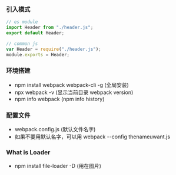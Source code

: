 ### 引入模式

```js
// es module
import Header from "./header.js";
export default Header;

// common js
var Header = require("./header.js");
module.exports = Header;
```

### 环境搭建

- npm install webpack webpack-cli -g (全局安装)
- npx webpack -v (显示当前目录 webpack version)
- npm info webpack (npm info history)

### 配置文件

- webpack.config.js (默认文件名字)
- 如果不要用默认名字，可以用 webpack --config thenameuwant.js

### What is Loader

- npm install file-loader -D (用在图片)
